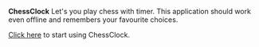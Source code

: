 **ChessClock** Let's you play chess with timer. This application should work even offline and remembers your favourite choices.

[Click here](http://mastro-elfo.github.io/ChessClock/ "ChessClock online") to start using ChessClock.